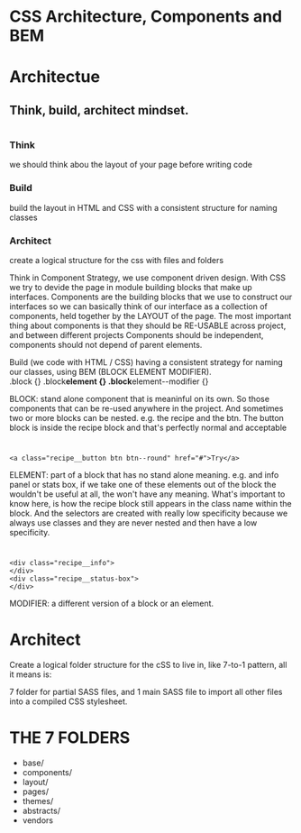 # CSS Architecture, Components and BEM

# Architectue

## Think, build, architect mindset.

#

### Think

we should think abou the layout of your page before writing code

### Build

build the layout in HTML and CSS with a consistent structure for naming classes

### Architect

create a logical structure for the css with files and folders

Think in Component Strategy, we use component driven design. With CSS we try to devide the page in module building blocks that make up interfaces.
Components are the building blocks that we use to construct our interfaces so we can basically think of our interface as a collection of components, held together by the LAYOUT of the page.
The most important thing about components is that they should be RE-USABLE across project, and between different projects
Components should be independent, components should not depend of parent elements.

Build (we code with HTML / CSS) having a consistent strategy for naming our classes, using BEM (BLOCK ELEMENT MODIFIER).  
.block {}
.block**element {}
.block**element--modifier {}

BLOCK: stand alone component that is meaninful on its own. So those components that can be re-used anywhere in the project. And sometimes two or more blocks can be nested.
e.g. the recipe and the btn. The button block is inside the recipe block and that's perfectly normal and acceptable

# <figure class="recipe">

    <a class="recipe__button btn btn--round" href="#">Try</a>

ELEMENT: part of a block that has no stand alone meaning.
e.g. and info panel or stats box, if we take one of these elements out of the block the wouldn't be useful at all, the won't have any meaning. What's important to know here, is how the recipe block still appears in the class name within the block. And the selectors are created with really low specificity because we always use classes and they are never nested and then have a low specificity.

# <figure class="recipe">

    <div class="recipe__info">
    </div>
    <div class="recipe__status-box">
    </div>

MODIFIER: a different version of a block or an element.

# Architect

Create a logical folder structure for the cSS to live in, like 7-to-1 pattern, all it means is:

7 folder for partial SASS files, and
1 main SASS file to import all other files into a compiled CSS stylesheet.

#

# THE 7 FOLDERS

- base/
- components/
- layout/
- pages/
- themes/
- abstracts/
- vendors
